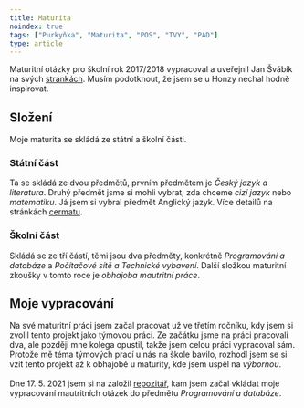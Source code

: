 ```yaml
---
title: Maturita
noindex: true
tags: ["Purkyňka", "Maturita", "POS", "TVY", "PAD"]
type: article
---
```


Maturitní otázky pro školní rok 2017/2018 vypracoval a uveřejnil Jan&nbsp;Švábík na svých [stránkách](https://jansvabik.cz/matur). Musím podotknout, že jsem se u Honzy nechal hodně inspirovat.

## Složení
Moje maturita se skládá ze státní a školní části.

### Státní část
Ta se skládá ze dvou předmětů, prvním předmětem je _Český jazyk a literatura_.
Druhý předmět jsme si mohli vybrat, zda chceme _cizí jazyk_ nebo _matematiku_.
Já jsem si vybral předmět Anglický jazyk.
Více detailů na stránkách [cermatu](https://maturita.cermat.cz/).

### Školní část
Skládá se ze tří částí, těmi jsou dva předměty, konkrétně _Programování a databáze_ a _Počítačové sítě a Technické vybavení_. Další složkou maturitní zkoušky v tomto roce je _obhajoba mautritní práce_.

## Moje vypracování
Na své maturitní práci jsem začal pracovat už ve třetím ročníku, kdy jsem si zvolil tento projekt jako týmovou práci. Ze začátku jsme na práci pracovali dva, ale později mne kolega opustil, takže jsem celou práci vypracoval sám. Protože mě téma týmových prací u nás na škole bavilo, rozhodl jsem se si vzít tento projekt až k obhajobě u maturity, kde jsem uspěl na _výbornou_.
\
\
Dne 17. 5. 2021 jsem si na založil [repozitář](https://github.com/lukynmatuska/maturita-questions), kam jsem začal vkládat moje vypracování mautritních otázek do předmětu _Programování a databáze_.